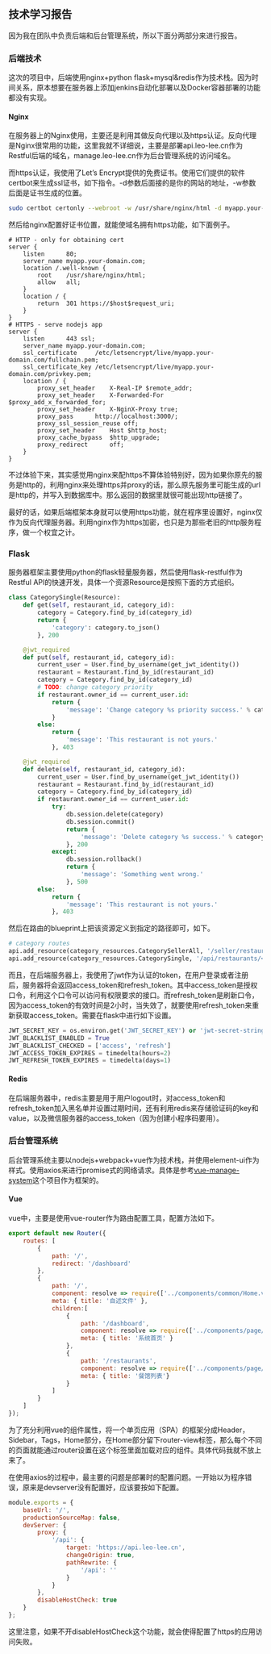 ## 技术学习报告

因为我在团队中负责后端和后台管理系统，所以下面分两部分来进行报告。

### 后端技术

这次的项目中，后端使用nginx+python flask+mysql&redis作为技术栈。因为时间关系，原本想要在服务器上添加jenkins自动化部署以及Docker容器部署的功能都没有实现。

#### Nginx

在服务器上的Nginx使用，主要还是利用其做反向代理以及https认证。反向代理是Nginx很常用的功能，这里我就不详细说，主要是部署api.leo-lee.cn作为Restful后端的域名，manage.leo-lee.cn作为后台管理系统的访问域名。

而https认证，我使用了Let’s Encrypt提供的免费证书。使用它们提供的软件certbot来生成ssl证书，如下指令。-d参数后面接的是你的网站的地址，-w参数后面是证书生成的位置。

```bash
sudo certbot certonly --webroot -w /usr/share/nginx/html -d myapp.your-domain.com
```

然后给nginx配置好证书位置，就能使域名拥有https功能，如下面例子。

```nginx
# HTTP - only for obtaining cert
server {
	listen		80;
	server_name	myapp.your-domain.com;
	location /.well-known {
		root	/usr/share/nginx/html;
		allow	all;
	}
	location / {
		return	301 https://$host$request_uri;
	}
}
# HTTPS - serve nodejs app
server {
	listen		443 ssl;
	server_name	myapp.your-domain.com;
	ssl_certificate		/etc/letsencrypt/live/myapp.your-domain.com/fullchain.pem;
	ssl_certificate_key	/etc/letsencrypt/live/myapp.your-domain.com/privkey.pem;
	location / {
		proxy_set_header	X-Real-IP $remote_addr;
		proxy_set_header	X-Forwarded-For $proxy_add_x_forwarded_for;
		proxy_set_header	X-NginX-Proxy true;
		proxy_pass		http://localhost:3000/;
		proxy_ssl_session_reuse	off;
		proxy_set_header	Host $http_host;
		proxy_cache_bypass	$http_upgrade;
		proxy_redirect		off;
	}
}
```

不过体验下来，其实感觉用nginx来配https不算体验特别好，因为如果你原先的服务是http的，利用nginx来处理https并proxy的话，那么原先服务里可能生成的url是http的，并写入到数据库中。那么返回的数据里就很可能出现http链接了。

最好的话，如果后端框架本身就可以使用https功能，就在程序里设置好，nginx仅作为反向代理服务器。利用nginx作为https加密，也只是为那些老旧的http服务程序，做一个权宜之计。

### Flask

服务器框架主要使用python的flask轻量服务器，然后使用flask-restful作为Restful API的快速开发，具体一个资源Resource是按照下面的方式组织。

```python
class CategorySingle(Resource):
    def get(self, restaurant_id, category_id):
        category = Category.find_by_id(category_id)
        return {
            'category': category.to_json()
        }, 200

    @jwt_required
    def put(self, restaurant_id, category_id):
        current_user = User.find_by_username(get_jwt_identity())
        restaurant = Restaurant.find_by_id(restaurant_id)
        category = Category.find_by_id(category_id)
        # TODO: change category priority
        if restaurant.owner_id == current_user.id:
            return {
                'message': 'Change category %s priority success.' % category.name
            }
        else:
            return {
                'message': 'This restaurant is not yours.'
            }, 403

    @jwt_required
    def delete(self, restaurant_id, category_id):
        current_user = User.find_by_username(get_jwt_identity())
        restaurant = Restaurant.find_by_id(restaurant_id)
        category = Category.find_by_id(category_id)
        if restaurant.owner_id == current_user.id:
            try:
                db.session.delete(category)
                db.session.commit()
                return {
                    'message': 'Delete category %s success.' % category.name
                }, 200
            except:
                db.session.rollback()
                return {
                    'message': 'Something went wrong.'
                }, 500
        else:
            return {
                'message': 'This restaurant is not yours.'
            }, 403
```

然后在路由的blueprint上把该资源定义到指定的路径即可，如下。

```python
# category routes
api.add_resource(category_resources.CategorySellerAll, '/seller/restaurants/<int:restaurant_id>/categories')
api.add_resource(category_resources.CategorySingle, '/api/restaurants/<int:restaurant_id>/categories/<int:category_id>')
```

而且，在后端服务器上，我使用了jwt作为认证的token，在用户登录或者注册后，服务器将会返回access_token和refresh_token。其中access_token是授权口令，利用这个口令可以访问有权限要求的接口。而refresh_token是刷新口令，因为access_token的有效时间是2小时，当失效了，就要使用refresh_token来重新获取access_token。需要在flask中进行如下设置。

```python
JWT_SECRET_KEY = os.environ.get('JWT_SECRET_KEY') or 'jwt-secret-string'
JWT_BLACKLIST_ENABLED = True
JWT_BLACKLIST_CHECKED = ['access', 'refresh']
JWT_ACCESS_TOKEN_EXPIRES = timedelta(hours=2)
JWT_REFRESH_TOKEN_EXPIRES = timedelta(days=1)
```

#### Redis

在后端服务器中，redis主要是用于用户logout时，对access_token和refresh_token加入黑名单并设置过期时间，还有利用redis来存储验证码的key和value，以及微信服务器的access_token（因为创建小程序码要用）。

### 后台管理系统

后台管理系统主要以nodejs+webpack+vue作为技术栈，并使用element-ui作为样式。使用axios来进行promise式的网络请求。具体是参考[vue-manage-system]()这个项目作为框架的。

#### Vue

vue中，主要是使用vue-router作为路由配置工具，配置方法如下。

```javascript
export default new Router({
    routes: [
        {
            path: '/',
            redirect: '/dashboard'
        },
        {
            path: '/',
            component: resolve => require(['../components/common/Home.vue'], resolve),
            meta: { title: '自述文件' },
            children:[
                {
                    path: '/dashboard',
                    component: resolve => require(['../components/page/Dashboard.vue'], resolve),
                    meta: { title: '系统首页' }
                },
                {
                    path: '/restaurants',
                    component: resolve => require(['../components/page/Restaurants.vue'], resolve),
                    meta: { title: '餐馆列表'}
                }
            ]
        }
    ]
});
```

为了充分利用vue的组件属性，将一个单页应用（SPA）的框架分成Header，Sidebar，Tags，Home部分，在Home部分留下router-view标签，那么每个不同的页面就能通过router设置在这个标签里面加载对应的组件。具体代码我就不放上来了。

在使用axios的过程中，最主要的问题是部署时的配置问题。一开始以为程序错误，原来是devserver没有配置好，应该要按如下配置。

```javascript
module.exports = {
    baseUrl: '/',
    productionSourceMap: false,
    devServer: {
        proxy: {
            '/api': {
                target: 'https://api.leo-lee.cn',
                changeOrigin: true,
                pathRewrite: {
                    '/api': ''
                }
            }
        },
        disableHostCheck: true
    }
};
```

这里注意，如果不开disableHostCheck这个功能，就会使得配置了https的应用访问失败。